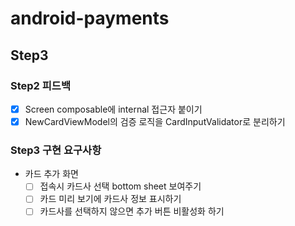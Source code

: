 # android-payments

## Step3

### Step2 피드백
- [x] Screen composable에 internal 접근자 붙이기
- [x] NewCardViewModel의 검증 로직을 CardInputValidator로 분리하기

### Step3 구현 요구사항
- 카드 추가 화면
  - [ ] 접속시 카드사 선택 bottom sheet 보여주기
  - [ ] 카드 미리 보기에 카드사 정보 표시하기
  - [ ] 카드사를 선택하지 않으면 추가 버튼 비활성화 하기
